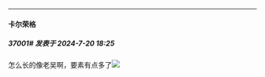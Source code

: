 ﻿
*****

####  卡尔荣格  
##### 37001#       发表于 2024-7-20 18:25

怎么长的像老吴啊，要素有点多了<img src="https://static.saraba1st.com/image/smiley/face2017/067.png" referrerpolicy="no-referrer">


